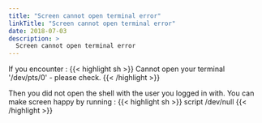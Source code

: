 ```yaml
---
title: "Screen cannot open terminal error"
linkTitle: "Screen cannot open terminal error"
date: 2018-07-03
description: >
  Screen cannot open terminal error
---
```


If you encounter :
{{< highlight sh >}}
Cannot open your terminal '/dev/pts/0' - please check.
{{< /highlight >}}

Then you did not open the shell with the user you logged in with. You can make screen happy by running : 
{{< highlight sh >}}
script /dev/null
{{< /highlight >}}
